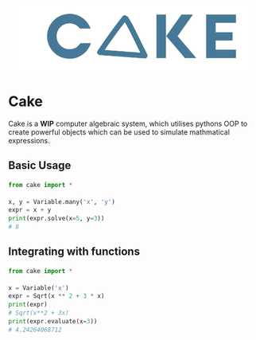 <p align="center">
    <img width="468" height="132" src="https://raw.githubusercontent.com/Seniatical/Cake/main/logos/logo.png" alt="Cake logo">
</p>

# Cake
Cake is a **WIP** computer algebraic system, which utilises pythons OOP to create powerful objects which can be used to simulate mathmatical expressions.

## Basic Usage
```py
from cake import *

x, y = Variable.many('x', 'y')
expr = x + y
print(expr.solve(x=5, y=3))
# 8
```

## Integrating with functions
```py
from cake import *

x = Variable('x')
expr = Sqrt(x ** 2 + 3 * x)
print(expr)
# Sqrt(x**2 + 3x)
print(expr.evaluate(x=3))
# 4.24264068712
```
